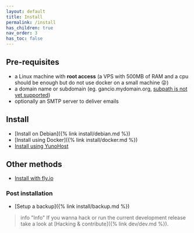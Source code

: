 ```yaml
---
layout: default
title: Install
permalink: /install
has_children: true
nav_order: 3
has_toc: false
---
```

## Pre-requisites
- a Linux machine with <strong>root access</strong> (a VPS with 500MB of RAM and a cpu should be enough but do not use docker on a small machine :stuck_out_tongue_winking_eye:)
- a domain name or subdomain (eg. gancio.mydomain.org, [subpath is not yet supported](https://framagit.org/les/gancio/-/issues/430))
- optionally an SMTP server to deliver emails

## Install

- [Install on Debian]({% link install/debian.md %})
- [Install using Docker]({% link install/docker.md %})
- [Install using YunoHost](https://apps.yunohost.org/app/gancio)

## Other methods

- [Install with fly.io](https://rennerocha.com/posts/configuring-self-hosted-calendar-for-small-community/)

### Post installation
- [Setup a backup]({% link install/backup.md %})


> info "Info"
> If you wanna hack or run the current development release take a look at [Hacking & contribute]({% link dev/dev.md %}).
>
